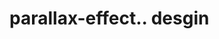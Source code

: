 # parallax-effect.. desgin                                                                                                                                                                                                                                                                                                                                                                                                                                                                                                                                                                                   
